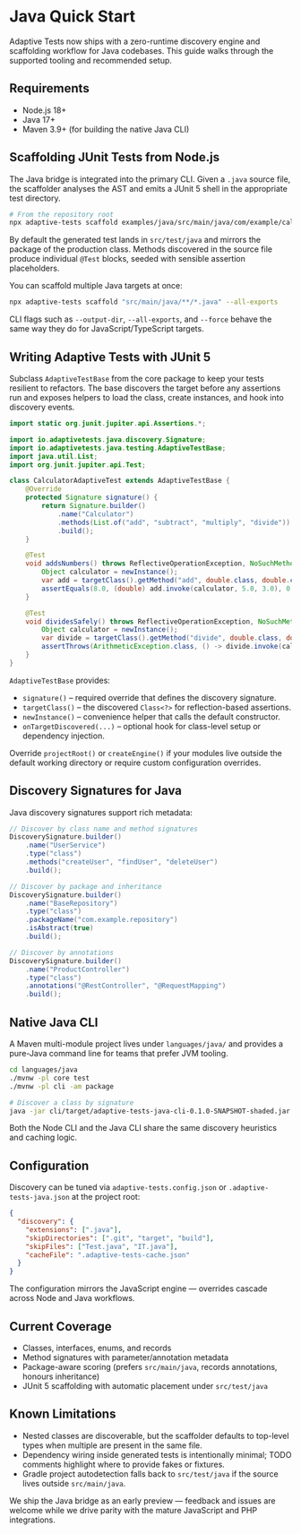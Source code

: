 # Java Quick Start

Adaptive Tests now ships with a zero-runtime discovery engine and scaffolding workflow for Java codebases. This guide walks through the supported tooling and recommended setup.

## Requirements

- Node.js 18+
- Java 17+
- Maven 3.9+ (for building the native Java CLI)

## Scaffolding JUnit Tests from Node.js

The Java bridge is integrated into the primary CLI. Given a `.java` source file, the scaffolder analyses the AST and emits a JUnit 5 shell in the appropriate test directory.

```bash
# From the repository root
npx adaptive-tests scaffold examples/java/src/main/java/com/example/calculator/Calculator.java
```

By default the generated test lands in `src/test/java` and mirrors the package of the production class. Methods discovered in the source file produce individual `@Test` blocks, seeded with sensible assertion placeholders.

You can scaffold multiple Java targets at once:

```bash
npx adaptive-tests scaffold "src/main/java/**/*.java" --all-exports
```

CLI flags such as `--output-dir`, `--all-exports`, and `--force` behave the same way they do for JavaScript/TypeScript targets.

## Writing Adaptive Tests with JUnit 5

Subclass `AdaptiveTestBase` from the core package to keep your tests resilient to refactors. The base discovers the target before any assertions run and exposes helpers to load the class, create instances, and hook into discovery events.

```java
import static org.junit.jupiter.api.Assertions.*;

import io.adaptivetests.java.discovery.Signature;
import io.adaptivetests.java.testing.AdaptiveTestBase;
import java.util.List;
import org.junit.jupiter.api.Test;

class CalculatorAdaptiveTest extends AdaptiveTestBase {
    @Override
    protected Signature signature() {
        return Signature.builder()
            .name("Calculator")
            .methods(List.of("add", "subtract", "multiply", "divide"))
            .build();
    }

    @Test
    void addsNumbers() throws ReflectiveOperationException, NoSuchMethodException {
        Object calculator = newInstance();
        var add = targetClass().getMethod("add", double.class, double.class);
        assertEquals(8.0, (double) add.invoke(calculator, 5.0, 3.0), 0.001);
    }

    @Test
    void dividesSafely() throws ReflectiveOperationException, NoSuchMethodException {
        Object calculator = newInstance();
        var divide = targetClass().getMethod("divide", double.class, double.class);
        assertThrows(ArithmeticException.class, () -> divide.invoke(calculator, 10.0, 0.0));
    }
}
```

`AdaptiveTestBase` provides:

- `signature()` – required override that defines the discovery signature.
- `targetClass()` – the discovered `Class<?>` for reflection-based assertions.
- `newInstance()` – convenience helper that calls the default constructor.
- `onTargetDiscovered(...)` – optional hook for class-level setup or dependency injection.

Override `projectRoot()` or `createEngine()` if your modules live outside the default working directory or require custom configuration overrides.

## Discovery Signatures for Java

Java discovery signatures support rich metadata:

```java
// Discover by class name and method signatures
DiscoverySignature.builder()
    .name("UserService")
    .type("class")
    .methods("createUser", "findUser", "deleteUser")
    .build();

// Discover by package and inheritance
DiscoverySignature.builder()
    .name("BaseRepository")
    .type("class")
    .packageName("com.example.repository")
    .isAbstract(true)
    .build();

// Discover by annotations
DiscoverySignature.builder()
    .name("ProductController")
    .type("class")
    .annotations("@RestController", "@RequestMapping")
    .build();
```

## Native Java CLI

A Maven multi-module project lives under `languages/java/` and provides a pure-Java command line for teams that prefer JVM tooling.

```bash
cd languages/java
./mvnw -pl core test
./mvnw -pl cli -am package

# Discover a class by signature
java -jar cli/target/adaptive-tests-java-cli-0.1.0-SNAPSHOT-shaded.jar   discover --root /path/to/project --name CustomerService --method findActiveUsers
```

Both the Node CLI and the Java CLI share the same discovery heuristics and caching logic.

## Configuration

Discovery can be tuned via `adaptive-tests.config.json` or `.adaptive-tests-java.json` at the project root:

```json
{
  "discovery": {
    "extensions": [".java"],
    "skipDirectories": [".git", "target", "build"],
    "skipFiles": ["Test.java", "IT.java"],
    "cacheFile": ".adaptive-tests-cache.json"
  }
}
```

The configuration mirrors the JavaScript engine — overrides cascade across Node and Java workflows.

## Current Coverage

- Classes, interfaces, enums, and records
- Method signatures with parameter/annotation metadata
- Package-aware scoring (prefers `src/main/java`, records annotations, honours inheritance)
- JUnit 5 scaffolding with automatic placement under `src/test/java`

## Known Limitations

- Nested classes are discoverable, but the scaffolder defaults to top-level types when multiple are present in the same file.
- Dependency wiring inside generated tests is intentionally minimal; TODO comments highlight where to provide fakes or fixtures.
- Gradle project autodetection falls back to `src/test/java` if the source lives outside `src/main/java`.

We ship the Java bridge as an early preview — feedback and issues are welcome while we drive parity with the mature JavaScript and PHP integrations.
